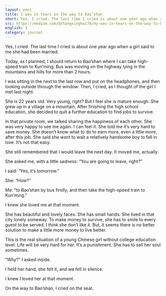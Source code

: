 ```yaml
---
layout: post
title: I was in tears on the way to Bao’shan
short: Yes, I cried. The last time I cried is about one year ago when a girl said to me she had been married.
src: https://medium.com/@zhangxinghai79/my-was-in-tears-on-the-way-to-baoshan-bfa25f814c85
english: 1
category: journal
---
```


Yes, I cried. The last time I cried is about one year ago when a girl said to me she had been married.

Today, as I planned, I should return to Bao’shan where I can take high-speed train to Kun’ming. Bus was moving on the highway lying in the mountains and hills for more than 2 hours.

I was sitting in the next to the last row and put on the headphones, and then looking outside through the window. Then, I cried, as I thought of the girl I met last night.

She is 22 years old. Very young, right? But I feel she is mature enough. She grew up in a village on a mountain. After finishing the high school education, she decided to quit a further education to find jobs to survive.

In that private room, we talked sharing the happiness of each other. She was very happy to see me again. I can feel it. She told me it’s very hard to save money. She doesn’t know what to do to earn more, even a little more, after this job. She said she want to wait a relatively handsome boy to fall in love. It’s not that easy.

She still remembered that I would leave the next day. It moved me, actually.

She asked me, with a little sadness: “You are going to leave, right?”

I said: “Yes, it’s tomorrow.”

She: “How?”

Me: “to Bao’shan by bus firstly, and then take the high-speed train to Kun’ming.”

I knew she loved me at that moment.

She has beautiful and lovely faces. She has small hands. She lived in that city lonely someway. To make money to survive, she has to smile to every guest to be served. I think she don’t like it. But, it seems there is no better solution to make a little more money to live better.

This is the real situation of a young Chinese girl without college education level. Life will be very hard for her. It’s a punishment. She has to sell her soul sometimes.

“Why?” I asked inside.

I held her hand, she felt it, and we fell in silence.

I knew I loved her at that moment.

On the way to Bao’shan, I cried on the seat.
